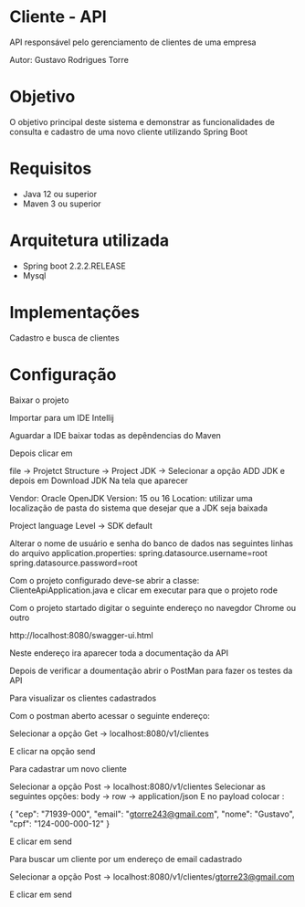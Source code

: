 # Cliente - API

API responsável pelo gerenciamento de clientes de uma empresa

Autor: Gustavo Rodrigues Torre

# Objetivo

O objetivo principal deste sistema e demonstrar as funcionalidades de consulta e cadastro de uma novo cliente
utilizando Spring Boot

# Requisitos
* Java 12 ou superior
* Maven 3 ou superior

# Arquitetura utilizada
* Spring boot 2.2.2.RELEASE
* Mysql

# Implementações
Cadastro e busca de clientes

# Configuração

Baixar o projeto 

Importar para um IDE Intellij

Aguardar a IDE baixar todas as depêndencias do Maven

Depois clicar em 

file -> Projetct Structure -> Project JDK -> Selecionar a opção ADD JDK e depois em Download JDK
Na tela que aparecer 

Vendor: Oracle OpenJDK
Version: 15 ou 16 
Location: utilizar uma localização de pasta do sistema que desejar que a JDK seja baixada

Project language Level -> SDK default

Alterar o nome de usuário e senha do banco de dados  nas seguintes linhas do arquivo application.properties:
spring.datasource.username=root
spring.datasource.password=root

Com o projeto configurado deve-se abrir a classe: ClienteApiApplication.java
e clicar em executar para que o projeto rode

Com o projeto startado digitar o seguinte endereço no navegdor Chrome ou outro

http://localhost:8080/swagger-ui.html

Neste endereço ira aparecer toda a documentação da API 

Depois de verificar a doumentação abrir o PostMan para fazer os testes da API 
 
Para visualizar os clientes cadastrados

Com o postman aberto acessar o seguinte endereço:

Selecionar a opção Get -> localhost:8080/v1/clientes

E clicar na opção send
 
Para cadastrar um novo cliente

Selecionar a opção Post -> localhost:8080/v1/clientes
Selecionar as seguintes opções: body -> row -> application/json
E no payload colocar :

{
  "cep": "71939-000",
  "email": "gtorre243@gmail.com",
  "nome": "Gustavo",
  "cpf": "124-000-000-12"
}

E clicar em send 

Para buscar um cliente por um endereço de email cadastrado 

Selecionar a opção Post -> localhost:8080/v1/clientes/gtorre23@gmail.com

E clicar em send
